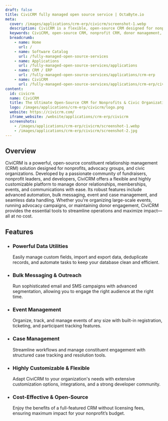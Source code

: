 ```yaml
---
draft: false
title: CiviCRM fully managed open source service | OctaByte.io
meta:
  cover: /images/applications/crm-erp/civicrm/screenshot-1.webp
  description: CiviCRM is a flexible, open-source CRM designed for nonprofits and civic organizations. It offers powerful tools for donor management, bulk messaging, event planning, and case management to enhance community engagement.
  keywords: CiviCRM, open-source CRM, nonprofit CRM, donor management, advocacy software, event management, case management, bulk messaging, nonprofit software, constituent relationship management
  breadcrumb:
    - name: Home
      url: /
    - name: Software Catalog
      url: /fully-managed-open-source-services
    - name: Applications
      url: /fully-managed-open-source-services/applications
    - name: CRM / ERP
      url: /fully-managed-open-source-services/applications/crm-erp
    - name: CiviCRM
      url: /fully-managed-open-source-services/applications/crm-erp/civicrm
content:
  id: civicrm
  name: CiviCRM
  title: The Ultimate Open-Source CRM for Nonprofits & Civic Organizations
  logo: /images/applications/crm-erp/civicrm/logo.png
  website: https://civicrm.com/
  iframe_website: /website/applications/crm-erp/civicrm
  screenshots:
    - /images/applications/crm-erp/civicrm/screenshot-1.webp
    - /images/applications/crm-erp/civicrm/screenshot-2.jpg
---
```


## Overview

CiviCRM is a powerful, open-source constituent relationship management (CRM) solution designed for nonprofits, advocacy groups, and civic organizations. Developed by a passionate community of fundraisers, nonprofit leaders, and developers, CiviCRM offers a flexible and highly customizable platform to manage donor relationships, memberships, events, and communications with ease. Its robust features include advanced automation, bulk messaging, event and case management, and seamless data handling. Whether you're organizing large-scale events, running advocacy campaigns, or maintaining donor engagement, CiviCRM provides the essential tools to streamline operations and maximize impact—all at no cost.

## Features

- ### Powerful Data Utilities

  Easily manage custom fields, import and export data, deduplicate records, and automate tasks to keep your database clean and efficient.

- ### Bulk Messaging & Outreach

  Run sophisticated email and SMS campaigns with advanced segmentation, allowing you to engage the right audience at the right time.

- ### Event Management

  Organize, track, and manage events of any size with built-in registration, ticketing, and participant tracking features.

- ### Case Management

  Streamline workflows and manage constituent engagement with structured case tracking and resolution tools.

- ### Highly Customizable & Flexible

  Adapt CiviCRM to your organization's needs with extensive customization options, integrations, and a strong developer community.

- ### Cost-Effective & Open-Source

  Enjoy the benefits of a full-featured CRM without licensing fees, ensuring maximum impact for your nonprofit’s budget.

